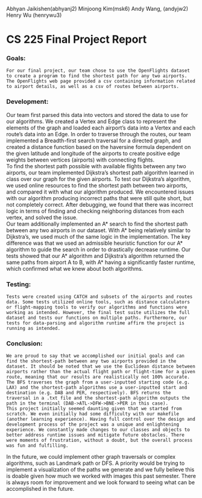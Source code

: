 Abhyan Jaikishen(abhyanj2)
Minjoong Kim(msk6)
Andy Wang, (andyjw2)
Henry Wu (henrywu3)

# CS 225 Final Project Report
### Goals:
	For our final project, our team chose to use the OpenFlights dataset to create a program to find the shortest path for any two airports. The OpenFlights web page provided a csv containing information related to airport details, as well as a csv of routes between airports. 

### Development:
Our team first parsed this data into vectors and stored the data to use for our algorithms. We created a Vertex and Edge class to represent the elements of the graph and loaded each airport’s data into a Vertex and each route’s data into an Edge.
In order to traverse through the routes, our team implemented a Breadth-first search traversal for a directed graph, and created a distance function based on the haversine formula dependent on the given latitude and longitude of the airports to create positive edge weights between vertices (airports) with connecting flights.   
	To find the shortest path possible with available flights between any two airports, our team implemented Dijkstra’s shortest path algorithm learned in class over our graph for the given airports. To test our Dijkstra’s algorithm, we used online resources to find the shortest path between two airports, and compared it with what our algorithm produced. We encountered issues with our algorithm producing incorrect paths that were still quite short, but not completely correct. After debugging, we found that there was incorrect logic in terms of finding and checking neighboring distances from each vertex, and solved the issue.  
	Our team additionally implemented an A* search to find the shortest path between any two airports in our dataset. With A* being relatively similar to Dijkstra’s, we used much of the same logic in the implementation. The key difference was that we used an admissible heuristic function for our A* algorithm to guide the search in order to drastically decrease runtime. Our tests showed that our A* algorithm and Dijkstra’s algorithm returned the same paths from airport A to B, with A* having a significantly faster runtime, which confirmed what we knew about both algorithms. 

### Testing:
	Tests were created using CATCH and subsets of the airports and routes data. Some tests utilized online tools, such as distance calculators or flight-mapping tools to verify our algorithms and functions were working as intended. However, the final test suite utilizes the full dataset and tests our functions on multiple paths. Furthermore, our tests for data-parsing and algorithm runtime affirm the project is running as intended. 

### Conclusion: 
	We are proud to say that we accomplished our initial goals and can find the shortest-path between any two airports provided in the dataset. It should be noted that we use the Euclidean distance between airports rather than the actual flight path or flight-time for a given route, meaning that our results are realistically not 100% accurate. 
	The BFS traverses the graph from a user-inputted starting code (e.g. LAX) and the shortest-path algorithms use a user-inputted start and destination (e.g. DAB and PER, respectively). BFS returns the traversal in a .txt file and the shortest-path algorithm outputs the path in the terminal (DAB->ATL->DFW->BNE->PER in this case). 
	This project initially seemed daunting given that we started from scratch. We even initially had some difficulty with our makefile (another learning experience). Having full control over the design and development process of the project was a unique and enlightening experience. We constantly made changes to our classes and objects to better address runtime issues and mitigate future obstacles. There were moments of frustration, without a doubt, but the overall process was fun and fulfilling.
In the future, we could implement other graph traversals or complex algorithms, such as Landmark path or DFS. A priority would be trying to implement a visualization of the paths we generate and we fully believe this is doable given how much we worked with images this past semester. There is always room for improvement and we look forward to seeing what can be accomplished in the future. 
